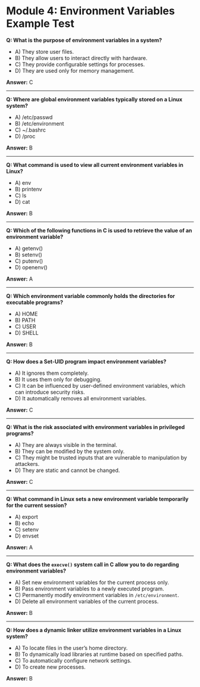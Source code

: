 # Module 4: Environment Variables Example Test

**Q: What is the purpose of environment variables in a system?**
- A) They store user files.
- B) They allow users to interact directly with hardware.
- C) They provide configurable settings for processes.
- D) They are used only for memory management.

**Answer:** C

---

**Q: Where are global environment variables typically stored on a Linux system?**
- A) /etc/passwd
- B) /etc/environment
- C) ~/.bashrc
- D) /proc

**Answer:** B

---

**Q: What command is used to view all current environment variables in Linux?**
- A) env
- B) printenv
- C) ls
- D) cat

**Answer:** B

---

**Q: Which of the following functions in C is used to retrieve the value of an environment variable?**
- A) getenv()
- B) setenv()
- C) putenv()
- D) openenv()

**Answer:** A

---

**Q: Which environment variable commonly holds the directories for executable programs?**
- A) HOME
- B) PATH
- C) USER
- D) SHELL

**Answer:** B

---

**Q: How does a Set-UID program impact environment variables?**
- A) It ignores them completely.
- B) It uses them only for debugging.
- C) It can be influenced by user-defined environment variables, which can introduce security risks.
- D) It automatically removes all environment variables.

**Answer:** C

---

**Q: What is the risk associated with environment variables in privileged programs?**
- A) They are always visible in the terminal.
- B) They can be modified by the system only.
- C) They might be trusted inputs that are vulnerable to manipulation by attackers.
- D) They are static and cannot be changed.

**Answer:** C

---

**Q: What command in Linux sets a new environment variable temporarily for the current session?**
- A) export
- B) echo
- C) setenv
- D) envset

**Answer:** A

---

**Q: What does the `execve()` system call in C allow you to do regarding environment variables?**
- A) Set new environment variables for the current process only.
- B) Pass environment variables to a newly executed program.
- C) Permanently modify environment variables in `/etc/environment`.
- D) Delete all environment variables of the current process.

**Answer:** B

---

**Q: How does a dynamic linker utilize environment variables in a Linux system?**
- A) To locate files in the user’s home directory.
- B) To dynamically load libraries at runtime based on specified paths.
- C) To automatically configure network settings.
- D) To create new processes.

**Answer:** B